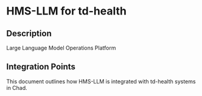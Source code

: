 # HMS-LLM for td-health

## Description

Large Language Model Operations Platform

## Integration Points

This document outlines how HMS-LLM is integrated with td-health systems in Chad.
